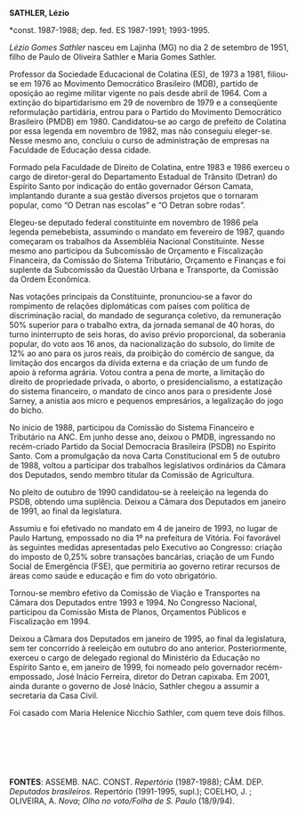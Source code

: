 **SATHLER, Lézio**

\*const. 1987-1988; dep. fed. ES 1987-1991; 1993-1995.

*Lézio Gomes Sathler* nasceu em Lajinha (MG) no dia 2 de setembro de
1951, filho de Paulo de Oliveira Sathler e Maria Gomes Sathler.

Professor da Sociedade Educacional de Colatina (ES), de 1973 a 1981,
filiou-se em 1976 ao Movimento Democrático Brasileiro (MDB), partido de
oposição ao regime militar vigente no país desde abril de 1964. Com a
extinção do bipartidarismo em 29 de novembro de 1979 e a conseqüente
reformulação partidária, entrou para o Partido do Movimento Democrático
Brasileiro (PMDB) em 1980. Candidatou-se ao cargo de prefeito de
Colatina por essa legenda em novembro de 1982, mas não conseguiu
eleger-se. Nesse mesmo ano, concluiu o curso de administração de
empresas na Faculdade de Educação dessa cidade.

Formado pela Faculdade de Direito de Colatina, entre 1983 e 1986 exerceu
o cargo de diretor-geral do Departamento Estadual de Trânsito (Detran)
do Espírito Santo por indicação do então governador Gérson Camata,
implantando durante a sua gestão diversos projetos que o tornaram
popular, como “O Detran nas escolas” e “O Detran sobre rodas”.

Elegeu-se deputado federal constituinte em novembro de 1986 pela legenda
pemebebista, assumindo o mandato em fevereiro de 1987, quando começaram
os trabalhos da Assembléia Nacional Constituinte. Nesse mesmo ano
participou da Subcomissão de Orçamento e Fiscalização Financeira, da
Comissão do Sistema Tributário, Orçamento e Finanças e foi suplente da
Subcomissão da Questão Urbana e Transporte, da Comissão da Ordem
Econômica.

Nas votações principais da Constituinte, pronunciou-se a favor do
rompimento de relações diplomáticas com países com política de
discriminação racial, do mandado de segurança coletivo, da remuneração
50% superior para o trabalho extra, da jornada semanal de 40 horas, do
turno ininterrupto de seis horas, do aviso prévio proporcional, da
soberania popular, do voto aos 16 anos, da nacionalização do subsolo, do
limite de 12% ao ano para os juros reais, da proibição do comércio de
sangue, da limitação dos encargos da dívida externa e da criação de um
fundo de apoio à reforma agrária. Votou contra a pena de morte, a
limitação do direito de propriedade privada, o aborto, o
presidencialismo, a estatização do sistema financeiro, o mandato de
cinco anos para o presidente José Sarney, a anistia aos micro e pequenos
empresários, a legalização do jogo do bicho.

No início de 1988, participou da Comissão do Sistema Financeiro e
Tributário na ANC. Em junho desse ano, deixou o PMDB, ingressando no
recém-criado Partido da Social Democracia Brasileira (PSDB) no Espírito
Santo. Com a promulgação da nova Carta Constitucional em 5 de outubro de
1988, voltou a participar dos trabalhos legislativos ordinários da
Câmara dos Deputados, sendo membro titular da Comissão de Agricultura.

No pleito de outubro de 1990 candidatou-se à reeleição na legenda do
PSDB, obtendo uma suplência. Deixou a Câmara dos Deputados em janeiro de
1991, ao final da legislatura.

Assumiu e foi efetivado no mandato em 4 de janeiro de 1993, no lugar de
Paulo Hartung, empossado no dia 1º na prefeitura de Vitória. Foi
favorável às seguintes medidas apresentadas pelo Executivo ao Congresso:
criação do imposto de 0,25% sobre transações bancárias, criação de um
Fundo Social de Emergência (FSE), que permitiria ao governo retirar
recursos de áreas como saúde e educação e fim do voto obrigatório.

Tornou-se membro efetivo da Comissão de Viação e Transportes na Câmara
dos Deputados entre 1993 e 1994. No Congresso Nacional, participou da
Comissão Mista de Planos, Orçamentos Públicos e Fiscalização em 1994.

Deixou a Câmara dos Deputados em janeiro de 1995, ao final da
legislatura, sem ter concorrido à reeleição em outubro do ano anterior.
Posteriormente, exerceu o cargo de delegado regional do Ministério da
Educação no Espírito Santo e, em janeiro de 1999, foi nomeado pelo
governador recém-empossado, José Inácio Ferreira, diretor do Detran
capixaba. Em 2001, ainda durante o governo de José Inácio, Sathler
chegou a assumir a secretaria da Casa Civil.

Foi casado com Maria Helenice Nicchio Sathler, com quem teve dois
filhos.

 

 

 

**FONTES**: ASSEMB. NAC. CONST. *Repertório* (1987-1988); CÂM. DEP.
*Deputados brasileiros*. Repertório (1991-1995, supl.); COELHO, J. ;
OLIVEIRA, A. *Nova*; *Olho no voto/Folha de S. Paulo* (18/9/94).

 
